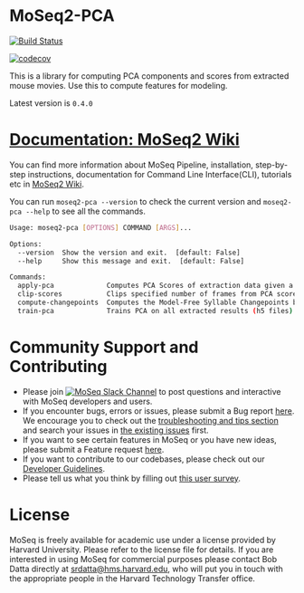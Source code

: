 # MoSeq2-PCA

[![Build Status](https://travis-ci.com/dattalab/moseq2-pca.svg?token=gvoikVySDHEmvHT7Dbed&branch=test-suite)](https://travis-ci.com/dattalab/moseq2-pca) 

[![codecov](https://codecov.io/gh/dattalab/moseq2-pca/branch/test-suite/graph/badge.svg?token=OLbqEbHHNP)](https://codecov.io/gh/dattalab/moseq2-pca)

This is a library for computing PCA components and scores from extracted mouse movies.  Use this to compute features for modeling.

Latest version is `0.4.0`

# [Documentation: MoSeq2 Wiki](https://github.com/dattalab/moseq2-app/wiki)
You can find more information about MoSeq Pipeline, installation, step-by-step instructions, documentation for Command Line Interface(CLI), tutorials etc in [MoSeq2 Wiki](https://github.com/dattalab/moseq2-app/wiki).

You can run `moseq2-pca --version` to check the current version and `moseq2-pca --help` to see all the commands.
```bash
Usage: moseq2-pca [OPTIONS] COMMAND [ARGS]...

Options:
  --version  Show the version and exit.  [default: False]
  --help     Show this message and exit.  [default: False]

Commands:
  apply-pca             Computes PCA Scores of extraction data given a...
  clip-scores           Clips specified number of frames from PCA scores at...
  compute-changepoints  Computes the Model-Free Syllable Changepoints based...
  train-pca             Trains PCA on all extracted results (h5 files) in...

```

# Community Support and Contributing
- Please join [![MoSeq Slack Channel](https://img.shields.io/badge/slack-MoSeq-blue.svg?logo=slack)](https://moseqworkspace.slack.com) to post questions and interactive with MoSeq developers and users.
- If you encounter bugs, errors or issues, please submit a Bug report [here](https://github.com/dattalab/moseq2-app/issues/new/choose). We encourage you to check out the [troubleshooting and tips section](https://github.com/dattalab/moseq2-app/wiki/Troubleshooting-and-Tips) and search your issues in [the existing issues](https://github.com/dattalab/moseq2-app/issues) first.   
- If you want to see certain features in MoSeq or you have new ideas, please submit a Feature request [here](https://github.com/dattalab/moseq2-app/issues/new/choose).
- If you want to contribute to our codebases, please check out our [Developer Guidelines](https://github.com/dattalab/moseq2-app/wiki/MoSeq-Developer-Guidelines).
- Please tell us what you think by filling out [this user survey](https://forms.gle/FbtEN8E382y8jF3p6).

# License

MoSeq is freely available for academic use under a license provided by Harvard University. Please refer to the license file for details. If you are interested in using MoSeq for commercial purposes please contact Bob Datta directly at srdatta@hms.harvard.edu, who will put you in touch with the appropriate people in the Harvard Technology Transfer office.

